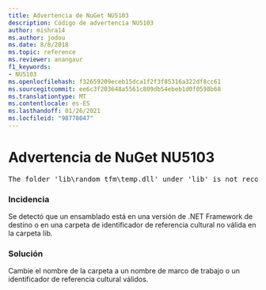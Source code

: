 ```yaml
---
title: Advertencia de NuGet NU5103
description: Código de advertencia NU5103
author: mishra14
ms.author: jodou
ms.date: 8/8/2018
ms.topic: reference
ms.reviewer: anangaur
f1_keywords:
- NU5103
ms.openlocfilehash: f32659209eceb15dca1f2f3f85316a322df8cc61
ms.sourcegitcommit: ee6c3f203648a5561c809db54ebeb1d0f0598b68
ms.translationtype: MT
ms.contentlocale: es-ES
ms.lasthandoff: 01/26/2021
ms.locfileid: "98778047"
---
```

# <a name="nuget-warning-nu5103"></a>Advertencia de NuGet NU5103
<pre>The folder 'lib\random_tfm\temp.dll' under 'lib' is not recognized as a valid framework name or a supported culture identifier. Rename it to a valid framework name or culture identifier.</pre>

### <a name="issue"></a>Incidencia

Se detectó que un ensamblado está en una versión de .NET Framework de destino o en una carpeta de identificador de referencia cultural no válida en la carpeta lib.


### <a name="solution"></a>Solución

Cambie el nombre de la carpeta a un nombre de marco de trabajo o un identificador de referencia cultural válidos.

